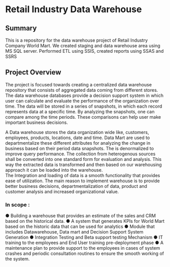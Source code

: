 # Retail Industry Data Warehouse

## Summary
This is a repository for the data warehouse project of Retail Industry Company World Mart. We created staging and data warehouse area using MS SQL server. Performed ETL using SSIS, created reports using SSAS and SSRS

## Project Overview
The project is focused towards creating a centralized data warehouse repository that consists of aggregated data coming from different stores. The data warehouse databases provide a decision support system in which user can calculate and evaluate the performance of the organization over time. The data will be stored in a series of snapshots, in which each record
represents data at a specific time. By analyzing the snapshots, one can compare among the time periods. These comparisons can help user make important business decisions.<br>

A Data warehouse stores the data organization wide like, customers, employees, products, locations, date and time. Data Mart are used to departmentalize these different attributes for analyzing the change in business based on their period data snapshots. The is denormalized to improve query performance. The collection from heterogenous sources shall be converted into one standard form for evaluation and analysis. This way the extracted data is transformed and then based on our warehousing approach it can be loaded into the warehouse.<br>
The Integration and loading of data is a smooth functionality that provides ease of utilization.
The main reason to implement warehouse is to provide better business decisions, departmentalization of data, product and customer analysis and increased organizational value.

### In scope :
● Building a warehouse that provides an estimate of the sales and CRM based on the historical data.
● A system that generates KPIs for World Mart based on the historic data that can be used for analytics
● Module that includes Datawarehouse, Data mart and Decision Support System Generation
● Integration Testing and Beta support testing Mechanism
● IT training to the employees and End User training pre-deployment phase
● A maintenance plan to provide support to the employees in cases of system crashes and periodic consultation routines to ensure the smooth working of the system.
